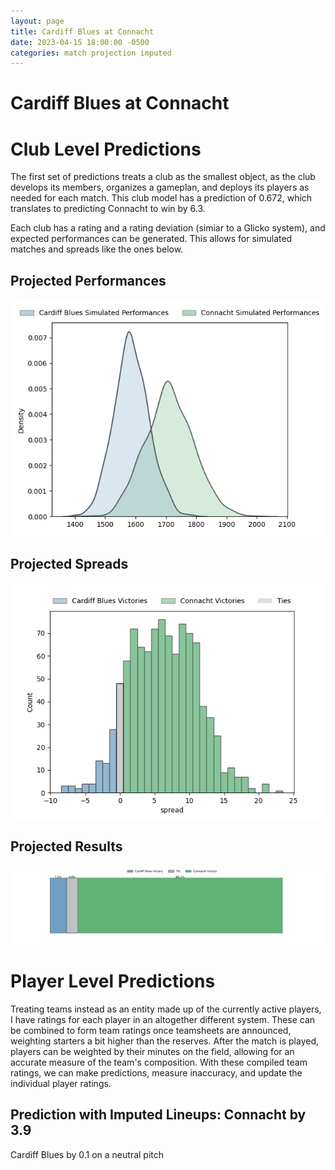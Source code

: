 ```yaml
---  
layout: page  
title: Cardiff Blues at Connacht  
date: 2023-04-15 18:00:00 -0500  
categories: match projection imputed  
---
```

# Cardiff Blues at Connacht

# Club Level Predictions


The first set of predictions treats a club as the smallest object, as the club develops its members, organizes a gameplan, and deploys its players as needed for each match. This club model has a prediction of 0.672, which translates to predicting Connacht to win by 6.3.

Each club has a rating and a rating deviation (simiar to a Glicko system), and expected performances can be generated. This allows for simulated matches and spreads like the ones below.
## Projected Performances


![Projected Performances](plots/performances_2023-04-15-Connacht-CardiffBlues.png)
## Projected Spreads


![Projected Spreads](plots/spreads_2023-04-15-Connacht-CardiffBlues.png)
## Projected Results


![Projected Results](plots/resultbar_2023-04-15-Connacht-CardiffBlues.png)
# Player Level Predictions


Treating teams instead as an entity made up of the currently active players, I have ratings for each player in an altogether different system. These can be combined to form team ratings once teamsheets are announced, weighting starters a bit higher than the reserves. After the match is played, players can be weighted by their minutes on the field, allowing for an accurate measure of the team's composition. With these compiled team ratings, we can make predictions, measure inaccuracy, and update the individual player ratings.
## Prediction with Imputed Lineups: Connacht by 3.9


Cardiff Blues by 0.1 on a neutral pitch

